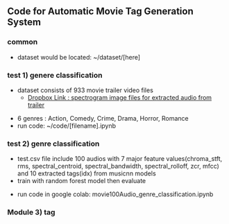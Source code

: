 ## Code for Automatic Movie Tag Generation System

### common
- dataset would be located: ~/dataset/[here]


### test 1) genere classification 

* dataset consists of 933 movie trailer video files  
    - [Dropbox Link : spectrogram image files for extracted audio from trailer](https://www.dropbox.com/scl/fi/d23sb6d8u10nppyy8qk3e/Classification_Merge.zip?rlkey=zru2fo8lv5tr244d679mr0le7&dl=0)
- 6 genres : Action, Comedy, Crime, Drama, Horror, Romance
- run code: ~/code/[filename].ipynb


### test 2) genre classification

* test.csv file include 100 audios with 7 major feature values(chroma_stft, rms, spectral_centroid, spectral_bandwidth, spectral_rolloff, zcr, mfcc) 
and 10 extracted tags(idx) from musicnn models
* train with random forest model then evaluate
- run code in google colab: movie100Audio_genre_classification.ipynb


### Module 3) tag 